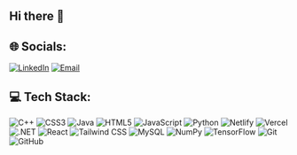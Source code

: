 ## Hi there 👋

<!--
**rittika-04/rittika-04** is a ✨ _special_ ✨ repository because its `README.md` (this file) appears on your GitHub profile.

Here are some ideas to get you started:

- 🔭 I’m currently working on ...
- 🌱 I’m currently learning ...
- 👯 I’m looking to collaborate on ...
- 🤔 I’m looking for help with ...
- 💬 Ask me about ...
- 📫 How to reach me: ...
- 😄 Pronouns: ...
- ⚡ Fun fact: ...
-->

## 🌐 Socials:
[![LinkedIn](https://img.shields.io/badge/LinkedIn-blue?style=for-the-badge&logo=linkedin)](your-linkedin-url)
[![Email](https://img.shields.io/badge/Email-red?style=for-the-badge&logo=gmail)](mailto:your-email@example.com)

## 💻 Tech Stack:
![C++](https://img.shields.io/badge/C++-blue?style=for-the-badge&logo=c%2B%2B)
![CSS3](https://img.shields.io/badge/CSS3-blue?style=for-the-badge&logo=css3)
![Java](https://img.shields.io/badge/Java-orange?style=for-the-badge&logo=java)
![HTML5](https://img.shields.io/badge/HTML5-red?style=for-the-badge&logo=html5)
![JavaScript](https://img.shields.io/badge/JavaScript-yellow?style=for-the-badge&logo=javascript)
![Python](https://img.shields.io/badge/Python-blue?style=for-the-badge&logo=python)
![Netlify](https://img.shields.io/badge/Netlify-black?style=for-the-badge&logo=netlify)
![Vercel](https://img.shields.io/badge/Vercel-black?style=for-the-badge&logo=vercel)
![.NET](https://img.shields.io/badge/.NET-purple?style=for-the-badge&logo=dotnet)
![React](https://img.shields.io/badge/React-blue?style=for-the-badge&logo=react)
![Tailwind CSS](https://img.shields.io/badge/TailwindCSS-teal?style=for-the-badge&logo=tailwindcss)
![MySQL](https://img.shields.io/badge/MySQL-blue?style=for-the-badge&logo=mysql)
![NumPy](https://img.shields.io/badge/NumPy-blue?style=for-the-badge&logo=numpy)
![TensorFlow](https://img.shields.io/badge/TensorFlow-orange?style=for-the-badge&logo=tensorflow)
![Git](https://img.shields.io/badge/Git-orange?style=for-the-badge&logo=git)
![GitHub](https://img.shields.io/badge/GitHub-black?style=for-the-badge&logo=github)
